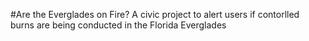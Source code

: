 #Are the Everglades on Fire?
A civic project to alert users if contorlled burns are being conducted in the Florida Everglades
